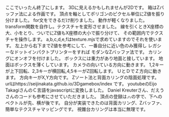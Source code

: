 ここでいったん終了にします。
3Dに見えるかもしれませんが2Dです。
箱はZバッファ法による作画です。
頂点を軸としてポリゴンのピクセル単位にZ値を振り分けました。
for文をできるだけ削りました。
動作が軽くなりました。
transform関数を自作し。テクスチャを変形させました。
線を引くときX座標の大、小をとり、ついでにZ値もX座標の大小で振り分けて、
その範囲内でテクスチャを操作します。
a,b,c,d,e,fはtexture.mjsで求めていますのでそれを使います。
左上から右下までZ値を参考にして、一番自分に近い色のみ獲得し
レガシーなドットインパクトプリンターをすれば
モダンなZバッファ法です。
カリングにオンオフを付けました。
ボックスには重力があり地面と接しています。
地面はボックスを薄くしています。
カメラの向いている方向に動きます。
1,2キーが上下回転、2,3キーが横回転,4,5キーがZ回転します。
ＵとＤでＺ方向に動きます。
方向キーがX,Y方向です。
Zソート法と背面カリングの陰面処理です。
urlはhttps://seijinakata.github.io/3Dgamebox/index
です。
youtubeのEijo TakagiさんのＣ言語をjavascriptに変換しました。
Daniel Kreuterさん、だえうさんのコードも参考にさせていただきました。
頂点の登録はㇵの字で、下へのベクトルが先、横が後です。
自分が実装できたのは背面カリング、Zバッファ、簡単なテクスチャマッピングです。
視錐台カリングは本当に無理です。
